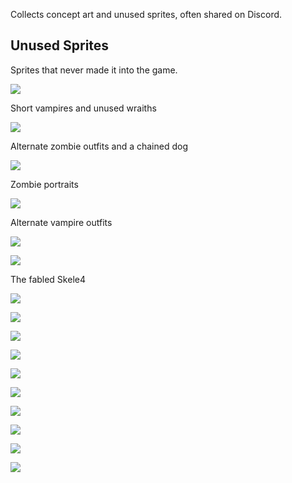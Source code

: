 Collects concept art and unused sprites, often shared on Discord.

## Unused Sprites

Sprites that never made it into the game.

![](@/assets/images/resources/character-concepts.png)
<div class="md-image-caption">
    Short vampires and unused wraiths
</div>

![](@/assets/images/resources/zombie-alts.gif)
<div class="md-image-caption">
    Alternate zombie outfits and a chained dog
</div>

![](@/assets/images/resources/zombie-portraits.png)
<div class="md-image-caption">
    Zombie portraits
</div>

<!-- ![](@/assets/images/resources/vamp-costumes-x5.png) -->
![](@/assets/images/resources/vamp-costumes.png)
<div class="md-image-caption">
    Alternate vampire outfits
</div>


<div class="md-gallery">

![](@/assets/images/resources/art-assets/skele4_idle.gif)

![](@/assets/images/resources/art-assets/skele4_run.gif)

</div>
<div class="md-image-caption">
    The fabled Skele4
</div>

![](@/assets/images/resources/art-assets/general-res-nocoat.gif)

<div class="md-gallery">

![](@/assets/images/resources/art-assets/reaper_crawl_vent1.gif)

![](@/assets/images/resources/art-assets/reaper_reflect.gif)

![](@/assets/images/resources/art-assets/reaper_stab.gif)

![](@/assets/images/resources/art-assets/reaper_teleport.gif)

![](@/assets/images/resources/art-assets/reaper_teleport_in.gif)

![](@/assets/images/resources/art-assets/vamp1_dance1_old.gif)

</div>

<div class="md-gallery">

![](@/assets/images/resources/art-assets/zombieboss1_threaten_begin.gif)

![](@/assets/images/resources/art-assets/zombieboss1_threaten.gif)

![](@/assets/images/resources/art-assets/zombieboss1_threaten_end.gif)

</div>
